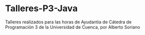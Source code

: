 # Talleres-P3-Java
Talleres realizados para las horas de Ayudantia de Cátedra de Programación 3 de la Universidad de Cuenca, por Alberto Soriano
